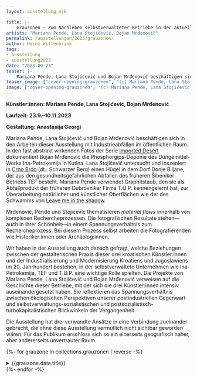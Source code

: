 ```yaml
---
layout: ausstellung.njk

title: |-
    Grauzonen – Zum Nachleben selbstverwalteter Betriebe in der aktuellen kroatischen Kunst
artists: "Mariana Pende, Lana Stojićević, Bojan Mrđenović"
permalink: /ausstellungen/2023/grauzonen/
author: Heinz Wittenbrink
tags: 
- ausstellung
- ausstellung2023
date: "2023-09-23"
teaser: |-
    Mariana Pende, Lana Stojićević und Bojan Mrđenović beschäftigen sich in den Arbeiten dieser Ausstellung mit Industrieabfällen im öffentlichen Raum. In fast abstrakt wirkenden Fotos dokumentiert Bojan Mrđenović die Phosphorgips-Deponie des Düngemittel-Werks Ina-Petrokemija in Kutina. Lana Stojićević untersucht und inszeniert in Crno Brdo (dt.: Schwarzer Berg) einen Hügel in dem Dorf Donje Biljane, der aus den gesundheitsgefährlichen Abfällen des früheren Šibeniker Betriebs TEF besteht. Mariana Pende verwendet Graphitstaub, den sie als Abfallprodukt der früheren Dubrovniker Firma TUP kennengelernt hat, zur Überarbeitung natürlicher und künstlicher Oberflächen wie der eines Schwamms.
teaser_image: ["cover-opening-grauzonen", "(c) Mariana Pende, Lana Stojićević und Bojan Mrđenović"]
image: ["cover-opening-grauzonen", "(c) Mariana Pende, Lana Stojićević und Bojan Mrđenović"]
---
```

**Künstler:innen: Mariana Pende, Lana Stojićević, Bojan Mrđenović**

**Laufzeit: 23.9.–10.11.2023**

**Gestaltung: Anastasija Georgi**

Mariana Pende, Lana Stojićević und Bojan Mrđenović beschäftigen sich in den Arbeiten dieser Ausstellung mit Industrieabfällen im öffentlichen Raum. In den fast abstrakt wirkenden Fotos der Serie [Imported Desert](/ausstellungen/2023/grauzonen/imported-desert/) dokumentiert Bojan Mrđenović die Phosphorgips-Deponie des Düngemittel-Werks Ina-Petrokemija in Kutina. Lana Stojićević untersucht und inszeniert in [Crno Brdo](/ausstellungen/2023/grauzonen/crno-brdo/) (dt.: Schwarzer Berg) einen Hügel in dem Dorf Donje Biljane, der aus den gesundheitsgefährlichen Abfällen des früheren Šibeniker Betriebs TEF besteht. Mariana Pende verwendet Graphitstaub, den sie als Abfallprodukt der früheren Dubrovniker Firma T.U.P. kennengelernt hat, zur Überarbeitung natürlicher und künstlicher Oberflächen wie der des Schwamms von [Leave me in the shadow](/ausstellungen/2023/grauzonen/leave-me-in-the-shadow/).
  
Mrdenovic, Pende und Stojicevic thematisieren *material flows* innerhalb von komplexen Rechercheprozessen. Die fotografischen Resultate stehen&mdash;auch in ihrer Schönheit&mdash;in einem Spannungsverhältnis zum Rechercheprozess. Bei diesem Prozess selbst arbeiten die Fotografierenden wie Historiker:innen oder Archäolog:innen. 

Wir haben in der Ausstellung auch danach gefragt, welche Beziehungen zwischen der gestalterischen Praxis dieser drei kroatischen Künstler:innen und der Industrialisierung und Modernisierung Kroatiens und Jugoslawiens im 20. Jahrhundert bestehen, in der selbstverwaltete Unternehmen wie Ina-Petrokemija, TEF und T.U.P. eine wichtige Rolle spielten. Die Projekte von Mariana Pende, Lana Stojićević und Bojan Mrđenović verweisen auf die Geschichte dieser Betriebe, mit der sich die drei Künstler:innen intensiv auseinandergesetzt haben. Sie reflektieren das Spannungsverhältnis zwischen ökologischen Perspektiven unserer postindustriellen Gegenwart und selbstverwaltungs-sozialistischen und postsozialistisch-turbokapitalistischen Blickwinkeln der Vergangenheit.

Die Ausstellung hat drei verwandte Ansätze in eine Verbindung zueinander gebracht, die ohne diese Ausstellung vermutlich nicht sichtbar geworden wären. Für das Publikum erschloss sich so ein einerseits geografisch naher, aber andererseits unvertrauter Raum. 




  
{%- for grauzone in collections.grauzonen  | reverse -%}
<section class="ausstellungs_details">
<details>
<summary>{{grauzone.data.title}}</summary>
{{grauzone.content}}
</details>
</section>
{%- endfor -%}





